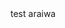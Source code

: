 <!DOCTYPE HTML>
<html>
  <head>
  
  </head>
  <body>
      <label>
        test
      </label>
    <label>
      araiwa
    </label>
  </body>
</html>
